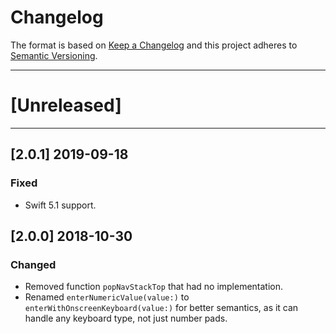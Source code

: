 # Changelog

The format is based on [Keep a Changelog](http://keepachangelog.com/en/1.0.0/) and this project adheres to [Semantic Versioning](http://semver.org/spec/v2.0.0.html).

---

# [Unreleased]

---

## [2.0.1] 2019-09-18

### Fixed

- Swift 5.1 support.

## [2.0.0] 2018-10-30

### Changed

- Removed function `popNavStackTop` that had no implementation.
- Renamed `enterNumericValue(value:)` to `enterWithOnscreenKeyboard(value:)` for better semantics, as it can handle any keyboard type, not just number pads.
